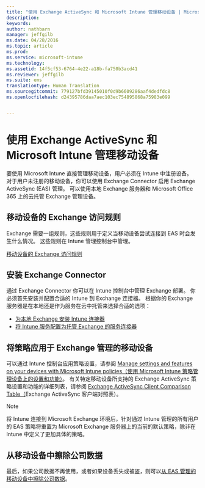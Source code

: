 ```yaml
---
title: "使用 Exchange ActiveSync 和 Microsoft Intune 管理移动设备 | Microsoft Intune"
description: 
keywords: 
author: nathbarn
manager: jeffgilb
ms.date: 04/28/2016
ms.topic: article
ms.prod: 
ms.service: microsoft-intune
ms.technology: 
ms.assetid: 14f5cf53-6764-4e22-a18b-fa750b3acd41
ms.reviewer: jeffgilb
ms.suite: ems
translationtype: Human Translation
ms.sourcegitcommit: 779127bfd39145010f0d9b6609286aaf4dedfdc8
ms.openlocfilehash: d24395786daa7aec103ec754895868a75983e099


---
```


# 使用 Exchange ActiveSync 和 Microsoft Intune 管理移动设备
要使用 Microsoft Intune 直接管理移动设备，用户必须在 Intune 中注册设备。 对于用户未注册的移动设备，你可以使用 Exchange Connector 启用 Exchange ActiveSync (EAS) 管理。 可以使用本地 Exchange 服务器和 Microsoft Office 365 上的云托管 Exchange 管理设备。

## 移动设备的 Exchange 访问规则 ##

Exchange 需要一组规则，这些规则用于定义当移动设备尝试连接到 EAS 时会发生什么情况。 这些规则在 Intune 管理控制台中管理。

[移动设备的 Exchange 访问规则](exchange-access-rules-for-mobile-devices.md)

## 安装 Exchange Connector
通过 Exchange Connector 你可以在 Intune 控制台中管理 Exchange 部署。 你必须首先安装并配置合适的 Intune 到 Exchange 连接器。 根据你的 Exchange 服务器是在本地还是作为服务在云中托管来选择合适的选项：

-   [为本地 Exchange 安装 Intune 连接器](intune-on-premises-exchange-connector.md)
-   [将 Intune 服务配置为托管 Exchange 的服务连接器](intune-service-to-service-exchange-connector.md)

## 将策略应用于 Exchange 管理的移动设备
可以通过 Intune 控制台应用策略设置，请参阅 [Manage settings and features on your devices with Microsoft Intune policies（使用 Microsoft Intune 策略管理设备上的设置和功能）](manage-settings-and-features-on-your-devices-with-microsoft-intune-policies.md)。 有关特定移动设备所支持的 Exchange ActiveSync 策略设置和功能的详细列表，请参阅 [Exchange ActiveSync Client Comparison Table（](http://go.microsoft.com/fwlink/?LinkId=247270)Exchange ActiveSync 客户端对照表）。

> [!NOTE]
> 将 Intune 连接到 Microsoft Exchange 环境后，针对通过 Intune 管理的所有用户的 EAS 策略将重置为 Microsoft Exchange 服务器上的当前的默认策略，除非在 Intune 中定义了更加具体的策略。

## 从移动设备中擦除公司数据
最后，如果公司数据不再使用，或者如果设备丢失或被盗，则可以[从 EAS 管理的移动设备中擦除公司数据](wipe-for-exchange-managed-mobile-devices.md)。



<!--HONumber=Jun16_HO4-->



